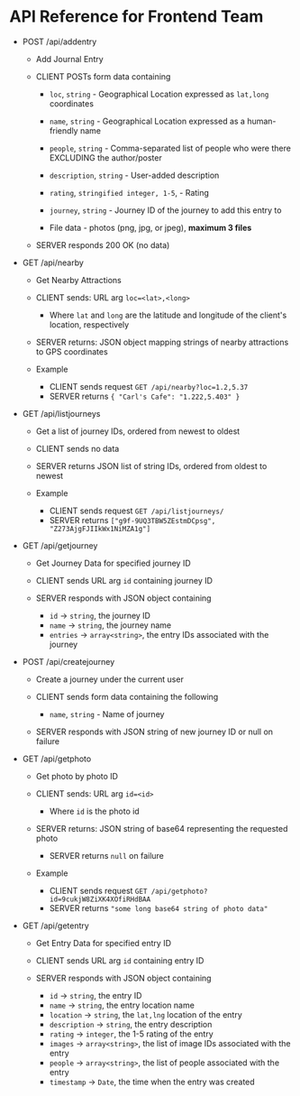 # API Reference for Frontend Team

- POST /api/addentry
	- Add Journal Entry

	- CLIENT POSTs form data containing
		- `loc`, `string` - Geographical Location expressed as `lat,long` coordinates
		- `name`, `string` - Geographical Location expressed as a human-friendly name
		- `people`, `string` - Comma-separated list of people who were there EXCLUDING the author/poster
		- `description`, `string` - User-added description
		- `rating`, `stringified integer, 1-5`, - Rating
		- `journey`, `string` - Journey ID of the journey to add this entry to

		- File data - photos (png, jpg, or jpeg), **maximum 3 files**

	- SERVER responds 200 OK (no data)

- GET /api/nearby
	- Get Nearby Attractions
	

	- CLIENT sends: URL arg `loc=<lat>,<long>`
		- Where `lat` and `long` are the latitude and longitude of the client's location, respectively
	- SERVER returns: JSON object mapping strings of nearby attractions to GPS coordinates
	
	
	- Example
		- CLIENT sends request `GET /api/nearby?loc=1.2,5.37`
		- SERVER returns `{ "Carl's Cafe": "1.222,5.403" }`
	
- GET /api/listjourneys
	- Get a list of journey IDs, ordered from newest to oldest

	- CLIENT sends no data
	- SERVER returns JSON list of string IDs, ordered from oldest to newest


	- Example
		- CLIENT sends request `GET /api/listjourneys/`
		- SERVER returns `["g9f-9UQ3TBW5ZEstmDCpsg", "Z273AjgFJIIkWx1NiMZA1g"]`

- GET /api/getjourney
	- Get Journey Data for specified journey ID

	- CLIENT sends URL arg `id` containing journey ID
	- SERVER responds with JSON object containing
		- `id` -> `string`, the journey ID
		- `name` -> `string`, the journey name
		- `entries` -> `array<string>`, the entry IDs associated with the journey

- POST /api/createjourney
	- Create a journey under the current user
	
	- CLIENT sends form data containing the following
		- `name`, `string` - Name of journey
	
	- SERVER responds with JSON string of new journey ID or null on failure

- GET /api/getphoto
	- Get photo by photo ID

	- CLIENT sends: URL arg `id=<id>`
		- Where `id` is the photo id
	- SERVER returns: JSON string of base64 representing the requested photo
		- SERVER returns `null` on failure
	

	- Example
		- CLIENT sends request `GET /api/getphoto?id=9cukjW8ZiXK4XOfiRHdBAA`
		- SERVER returns `"some long base64 string of photo data"`

- GET /api/getentry
	- Get Entry Data for specified entry ID

	- CLIENT sends URL arg `id` containing entry ID
	- SERVER responds with JSON object containing
		- `id` -> `string`, the entry ID
		- `name` -> `string`, the entry location name
		- `location` -> `string`, the `lat,lng` location of the entry
		- `description` -> `string`, the entry description
		- `rating` -> `integer`, the 1-5 rating of the entry
		- `images` -> `array<string>`, the list of image IDs associated with the entry
		- `people` -> `array<string>`, the list of people associated with the entry
		- `timestamp` -> `Date`, the time when the entry was created